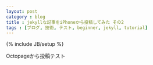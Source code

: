 ```yaml
---
layout: post
category : blog
title : jekyllな記事をiPhoneから投稿してみた その2
tags : [ブログ, 技術, テスト, beginner, jekyll, tutorial]
---
```

{% include JB/setup %}

Octopageから投稿テスト  


